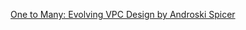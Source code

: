 
[One to Many: Evolving VPC Design by Androski Spicer](https://aws.amazon.com/blogs/architecture/one-to-many-evolving-vpc-design/)